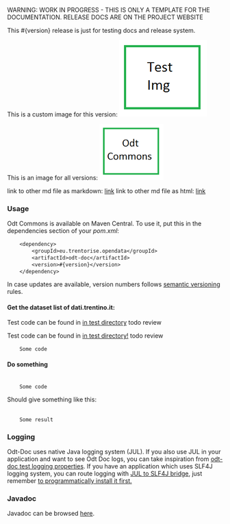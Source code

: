 
<p class="odtdoc-to-strip">
WARNING: WORK IN PROGRESS - THIS IS ONLY A TEMPLATE FOR THE DOCUMENTATION. RELEASE DOCS ARE ON THE PROJECT WEBSITE
</p>



This #{version} release is just for testing docs and release system.


This is a custom image for this version: <img src="img/test-img.png">

This is an image for all versions: <img src="../img/odt-commons-logo-200px.png" width="150px">

link to other md file as markdown: [link](other-file)
link to other md file as html: <a href="other-file">link</a>


### Usage

Odt Commons is available on Maven Central. To use it, put this in the dependencies section of your _pom.xml_:

```
    <dependency>
        <groupId>eu.trentorise.opendata</groupId>
        <artifactId>odt-doc</artifactId>
        <version>#{version}</version>            
    </dependency>
```

In case updates are available, version numbers follows <a href="http://semver.org/" target="_blank">semantic versioning</a> rules.

#### Get the dataset list of dati.trentino.it:

Test code can be found in <a href="../../src/test/java/eu/trentorise/opendata/commons/test" target="_blank">in test directory</a> todo review

Test code can be found in [in test directory!](../../src/test/java/eu/trentorise/opendata/commons/test) todo review


```
    Some code

```

#### Do something

```

    Some code

```

Should give something like this:

```

    Some result

```



### Logging

Odt-Doc uses native Java logging system (JUL). If you also use JUL in your application and want to see Odt Doc logs, you can take inspiration from [odt-doc test logging properties](src/test/resources/odt.commons.logging.properties).  If you have an application which uses SLF4J logging system, you can route logging with <a href="http://mvnrepository.com/artifact/org.slf4j/jul-to-slf4j" target="_blank">JUL to SLF4J bridge</a>, just remember <a href="http://stackoverflow.com/questions/9117030/jul-to-slf4j-bridge" target="_blank"> to programmatically install it first. </a>


### Javadoc

Javadoc can be browsed <a href="javadoc" target="_blank">here</a>.
